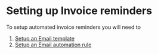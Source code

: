 # Setting up Invoice reminders

To setup automated invoice reminders you will need to 

1. [Setup an Email template ](https://help.payorcrm.com/setting-up-invoice-reminders/customising-email-templates)
2. [Setup an Email automation rule](https://help.payorcrm.com/setting-up-invoice-reminders/create-custom-email-automation)



## 

